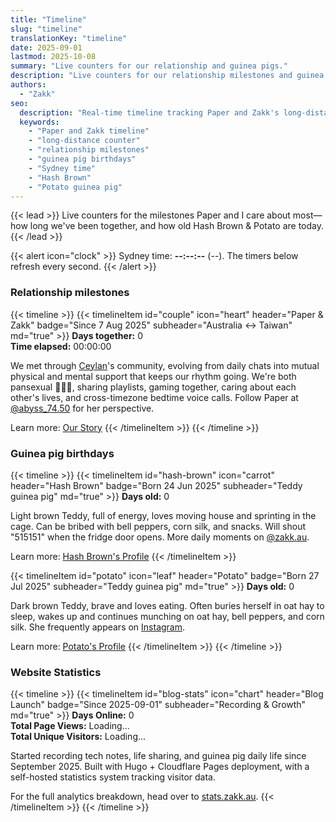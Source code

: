 ```yaml
---
title: "Timeline"
slug: "timeline"
translationKey: "timeline"
date: 2025-09-01
lastmod: 2025-10-08
summary: "Live counters for our relationship and guinea pigs."
description: "Live counters for our relationship milestones and guinea pig birthdays, synced to Sydney time."
authors:
  - "Zakk"
seo:
  description: "Real-time timeline tracking Paper and Zakk's long-distance milestones plus Hash Brown and Potato's guinea pig birthdays, updated to Sydney time."
  keywords:
    - "Paper and Zakk timeline"
    - "long-distance counter"
    - "relationship milestones"
    - "guinea pig birthdays"
    - "Sydney time"
    - "Hash Brown"
    - "Potato guinea pig"
---
```


{{< lead >}}
Live counters for the milestones Paper and I care about most—how long we've been together, and how old Hash Brown & Potato are today.
{{< /lead >}}

{{< alert icon="clock" >}}
Sydney time: **<span data-sydney-now>--:--:--</span>** (<span data-sydney-zone>--</span>). The timers below refresh every second.
{{< /alert >}}

### Relationship milestones
{{< timeline >}}
{{< timelineItem id="couple" icon="heart" header="Paper & Zakk" badge="Since 7 Aug 2025" subheader="Australia ↔ Taiwan" md="true" >}}
**Days together:** <span class="counter-days" data-counter-origin="2025-08-07T11:38:00+10:00" data-counter-format="days">0</span>  
**Time elapsed:** <span class="counter-time" data-counter-origin="2025-08-07T11:38:00+10:00" data-counter-format="time">00:00:00</span>

We met through [Ceylan](https://www.youtube.com/@xilanceylan)'s community, evolving from daily chats into mutual physical and mental support that keeps our rhythm going. We're both pansexual 🩷💛🩵, sharing playlists, gaming together, caring about each other's lives, and cross-timezone bedtime voice calls. Follow Paper at [@abyss_74.50](https://www.instagram.com/abyss_74.50/) for her perspective.

Learn more: [Our Story](/about/#relationship)
{{< /timelineItem >}}
{{< /timeline >}}

### Guinea pig birthdays
{{< timeline >}}
{{< timelineItem id="hash-brown" icon="carrot" header="Hash Brown" badge="Born 24 Jun 2025" subheader="Teddy guinea pig" md="true" >}}
**Days old:** <span class="counter-days" data-counter-origin="2025-06-24T00:00:00+10:00" data-counter-format="days">0</span>

Light brown Teddy, full of energy, loves moving house and sprinting in the cage. Can be bribed with bell peppers, corn silk, and snacks. Will shout "515151" when the fridge door opens. More daily moments on [@zakk.au](https://www.instagram.com/zakk.au/).

Learn more: [Hash Brown's Profile](/about/#hash-brown)
{{< /timelineItem >}}

{{< timelineItem id="potato" icon="leaf" header="Potato" badge="Born 27 Jul 2025" subheader="Teddy guinea pig" md="true" >}}
**Days old:** <span class="counter-days" data-counter-origin="2025-07-27T00:00:00+10:00" data-counter-format="days">0</span>

Dark brown Teddy, brave and loves eating. Often buries herself in oat hay to sleep, wakes up and continues munching on oat hay, bell peppers, and corn silk. She frequently appears on [Instagram](https://www.instagram.com/zakk.au/).

Learn more: [Potato's Profile](/about/#potato)
{{< /timelineItem >}}
{{< /timeline >}}

### Website Statistics
{{< timeline >}}
{{< timelineItem id="blog-stats" icon="chart" header="Blog Launch" badge="Since 2025-09-01" subheader="Recording & Growth" md="true" >}}
**Days Online:** <span class="counter-days" data-counter-origin="2025-09-01T00:00:00+10:00" data-counter-format="days">0</span>  
**Total Page Views:** <span id="site-pv" class="animate-pulse">Loading...</span>  
**Total Unique Visitors:** <span id="site-uv" class="animate-pulse">Loading...</span>

Started recording tech notes, life sharing, and guinea pig daily life since September 2025. Built with Hugo + Cloudflare Pages deployment, with a self-hosted statistics system tracking visitor data.

For the full analytics breakdown, head over to [stats.zakk.au](https://stats.zakk.au/).
{{< /timelineItem >}}
{{< /timeline >}}


